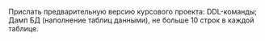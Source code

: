 Прислать предварительную версию курсового проекта:
DDL-команды;
Дамп БД (наполнение таблиц данными), не больше 10 строк в каждой таблице.